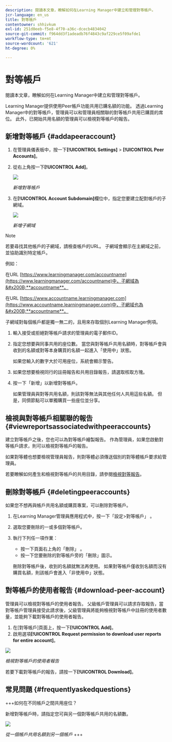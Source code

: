 ```yaml
---
description: 閱讀本文章，瞭解如何在Learning Manager中建立和管理對等帳戶。
jcr-language: en_us
title: 對等帳戶
contentowner: shhivkum
exl-id: 251d0eeb-f5e8-4f70-a36c-dcecb4834042
source-git-commit: f964dd3f1adeadb76f4843c9af229ce5f09afde1
workflow-type: tm+mt
source-wordcount: '621'
ht-degree: 0%

---
```


# 對等帳戶

閱讀本文章，瞭解如何在Learning Manager中建立和管理對等帳戶。

Learning Manager提供使用Peer帳戶功能共用已購名額的功能。 透過Learning Manager中的對等帳戶，管理員可以和管理員相關聯的對等帳戶共用已購買的席位。 此外，已開始共用名額的管理員可以檢視對等帳戶的報告。

## 新增對等帳戶 {#addapeeraccount}

1. 在管理員儀表板中，按一下&#x200B;**[!UICONTROL Settings]** > **[!UICONTROL Peer Accounts]**。
1. 從右上角按一下&#x200B;**[!UICONTROL Add]**。

   ![](assets/peeraccount.png)

   *新增對等帳戶*

1. 在&#x200B;**[!UICONTROL Account Subdomain]**&#x200B;欄位中，指定您要建立配對帳戶的子網域。

   ![](assets/addpeer.png)

   *新增子網域*

>[!NOTE]
>
>若要尋找其他帳戶的子網域，請檢查帳戶的URL。 子網域會顯示在主網域之前，並協助識別特定帳戶。
>
>例如：
>
>在URL [https://www.learningmanager.com/accountname](https://www.learningmanager.com/accountname)中，子網域為&#x200B;**accountname**。
>
>在URL [https://www.accountname.learningmanager.com](https://www.accountname.learningmanager.com)中，子網域也為&#x200B;**accountname**。
>
>子網域對每個帳戶都是獨一無二的，且用來存取個別Learning Manager例項。

1. 輸入接受或拒絕對等帳戶請求的管理員的電子郵件ID。
1. 指定您想要與同事共用的座位數。 當您與對等帳戶共用名額時，對等帳戶會與收到的名額或對等本身購買的名額一起進入「使用中」狀態。

   如果您輸入的數字大於可用座位，系統會顯示警告。

1. 如果您想要檢視同行的註冊報告和共用目錄報告，請選取核取方塊。
1. 按一下「新增」以新增對等帳戶。

   如果管理員與對等共用名額，則該對等無法與其他任何人共用這些名額。 但是，同儕節點可以單獨購買一些座位並分享。

## 檢視與對等帳戶相關聯的報告 {#viewreportsassociatedwithpeeraccounts}

建立對等帳戶之後，您也可以為對等帳戶繪製報告。 作為管理員，如果您啟動對等帳戶請求，則可以檢視對等帳戶的報告。

如果對等體也想要檢視管理員報告，則對等體必須傳送個別的對等體帳戶要求給管理員。

若要瞭解如何產生和檢視對等帳戶的共用目錄，請參閱[檢視對等報告](reports.md#main-pars_header_894271250)。

## 刪除對等帳戶 {#deletingpeeraccounts}

如果您不想再與帳戶共用名額或購買專案，可以刪除對等帳戶。

1. 在Learning Manager管理員應用程式中，按一下「設定>對等帳戶」 。
1. 選取您要刪除的一或多個對等帳戶。
1. 執行下列任一項作業：

   * 按一下頁面右上角的「刪除」 。
   * 按一下您要刪除的對等帳戶旁的「刪除」圖示。

   刪除對等帳戶後，收到的名額就無法再使用。 如果對等帳戶僅收到名額而沒有購買名額，則該帳戶會進入「非使用中」狀態。

## 對等帳戶的使用者報告 {#download-peer-account}

管理員可以檢視對等帳戶的使用者報告。 父級帳戶管理員可以請求存取報告，當對等帳戶管理員接受此請求後，父級管理員將能夠檢視對等帳戶中註冊的使用者數量，並能夠下載對等帳戶的使用者報告。

1. 在[對等帳戶]頁面上，按一下&#x200B;**[!UICONTROL Add]**。
1. 啟用選項&#x200B;**[!UICONTROL Request permission to download user reports for entire account]**。

![](assets/image034.png)

*檢視對等帳戶的使用者報告*

若要下載對等帳戶的報告，請按一下&#x200B;**[!UICONTROL Download]**。

## 常見問題 {#frequentlyaskedquestions}

+++如何在不同帳戶之間共用座位？

新增對等帳戶時，請指定您可與另一個對等帳戶共用的名額數。

![](assets/share-seats.png)

*從一個帳戶共用名額到另一個帳戶*
+++
